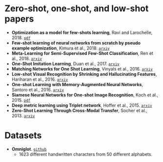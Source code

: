 # Zero-shot, one-shot, and low-shot papers

- **Optimization as a model for few-shots learning**, Ravi and Larochelle, 2018. [`pdf`](https://openreview.net/pdf?id=rJY0-Kcll)
- **Few-shot learning of neural networks from scratch by pseudo example optimization**, Kimura et al., 2018. [`arxiv`](https://arxiv.org/abs/1802.03039)
- **Meta-Learning for Semi-Supervised Few-Shot Classification**, Ren et al., 2018. [`arxiv`](https://arxiv.org/abs/1803.00676)
- **One-Shot Imitation Learning**, Duan et al., 2017. [`arxiv`](https://arxiv.org/abs/1703.07326)
- **Matching Networks for One Shot Learning**, Vinyals et al., 2016. [`arxiv`](https://arxiv.org/abs/1606.04080)
- **Low-shot Visual Recognition by Shrinking and Hallucinating Features**, Hariharan et al., 2016. [`arxiv`](https://arxiv.org/abs/1606.02819)
- **One-shot Learning with Memory-Augmented Neural Networks**, Santoro et al., 2016. [`arxiv`](https://arxiv.org/abs/1605.06065)
- **Siamese Neural Networks for One-shot Image Recognition**, Koch et al., 2015. [`pdf`](https://www.cs.cmu.edu/~rsalakhu/papers/oneshot1.pdf)
- **Deep metric learning using Triplet network**, Hoffer et al., 2015. [`arxiv`](https://arxiv.org/abs/1412.6622)
- **Zero-Shot Learning Through Cross-Modal Transfer**, Socher et al., 2013. [`arxiv`](https://arxiv.org/abs/1301.3666)


# Datasets

- **Omniglot**. [`github`](https://github.com/brendenlake/omniglot)
  - 1623 different handwritten characters from 50 different alphabets.

